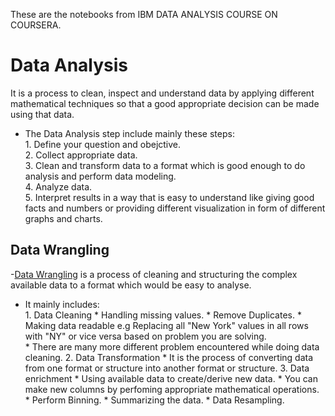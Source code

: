 These are the notebooks from IBM DATA ANALYSIS COURSE ON COURSERA.
# Data Analysis
It is a process to clean, inspect and understand data by applying different mathematical techniques so that a good appropriate decision can be made using that data.
</br>
- The Data Analysis step include mainly these steps:</br>
                       1. Define your question and obejctive.</br>
                       2. Collect appropriate data.</br>
                       3. Clean and transform data to a format which is good enough to do analysis and perform data modeling.</br>
                       4. Analyze data.</br>
                       5. Interpret results in a way that is easy to understand like giving good facts and numbers or providing different visualization in form of different graphs and charts.</br>

## Data Wrangling                       
-[Data Wrangling](https://github.com/divyanshchoubisa/DATA-ANALYSIS/blob/master/data-wrangling.ipynb/ "Data Wrangling") is a process of cleaning and structuring the complex available data to a format which would be easy to analyse.</br>
- It mainly includes:</br>
            1. Data Cleaning
              * Handling missing values.
              * Remove Duplicates.
              * Making data readable e.g Replacing all "New York" values in all rows with "NY" or vice versa based on problem you are solving.</br>
              * There are many more different problem encountered while doing data cleaning.
            2. Data Transformation
              * It is the process of converting data from one format or structure into another format or structure.
            3. Data enrichment
              * Using available data to create/derive new data.
              * You can make new columns by perfoming appropriate mathematical operations.
              * Perform Binning.
              * Summarizing the data.
              * Data Resampling.








